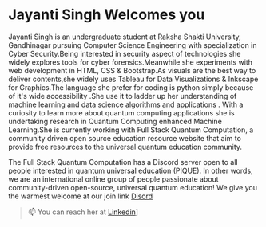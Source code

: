 




# Jayanti Singh Welcomes you 



Jayanti Singh is an undergraduate student at Raksha Shakti University, Gandhinagar pursuing Computer Science Engineering with specialization in Cyber Security.Being interested in security aspect of technologies she widely explores tools for cyber forensics.Meanwhile she experiments with web development in HTML, CSS & Bootstrap.As visuals are the best way to deliver contents,she widely uses Tableau for Data Visualizations & Inkscape for Graphics.The language she prefer for coding is python simply because of it's wide accessibility .She use it to ladder up her understanding of machine learning and data science algorithms and applications . With a curiosity to learn more about quantum computing applications she is undertaking research in Quantum Computing enhanced Machine Learning.She is currently working with Full Stack Quantum Computation, a community driven open source education resource website that aim to provide free resources to the universal quantum education community.

The Full Stack Quantum Computation has a Discord server open to all people interested in quantum universal education (PIQUE). In other words, we are an international online group of people passionate about community-driven open-source, universal quantum education! We give you the warmest welcome at our join link [Disord](https://discord.gg/NDm9e9W)



> 📫 You can reach her at [Linkedin](https://www.linkedin.com/in/jayanti-singh-ab6b65179/)]






